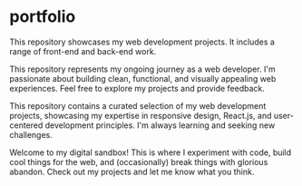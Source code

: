 # portfolio
This repository showcases my web development projects. It includes a range of front-end and back-end work.

This repository represents my ongoing journey as a web developer. I'm passionate about building clean, functional, and visually appealing web experiences. Feel free to explore my projects and provide feedback.

This repository contains a curated selection of my web development projects, showcasing my expertise in responsive design, React.js, and user-centered development principles. I'm always learning and seeking new challenges.

Welcome to my digital sandbox! This is where I experiment with code, build cool things for the web, and (occasionally) break things with glorious abandon. Check out my projects and let me know what you think.
